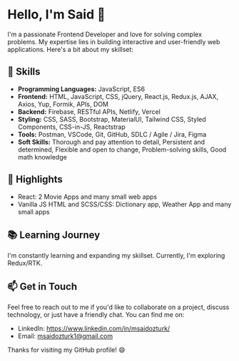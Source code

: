 # Hello, I'm Said 👋

I'm a passionate Frontend Developer and  love for solving complex problems. My expertise lies in building interactive and user-friendly web applications. Here's a bit about my skillset:

## 🔧 Skills

- **Programming Languages:** JavaScript, ES6
- **Frontend:** HTML, JavaScript, CSS, jQuery, React.js, Redux.js, AJAX, Axios, Yup, Formik, APIs, DOM
- **Backend:** Firebase, RESTful APIs, Netlify, Vercel
- **Styling:** CSS, SASS, Bootstrap, MaterialUI, Tailwind CSS, Styled Components, CSS-in-JS, Reactstrap
- **Tools:** Postman, VSCode, Git, GitHub, SDLC / Agile / Jira, Figma
- **Soft Skills:** Thorough and pay attention to detail, Persistent and determined, Flexible and open to change, Problem-solving skills, Good math knowledge

## 🌟 Highlights

- React: 2 Movie Apps and many small web apps
- Vanilla JS HTML and SCSS/CSS: Dictionary app, Weather App and many small apps  

## 📚 Learning Journey

I'm constantly learning and expanding my skillset. Currently, I'm exploring Redux/RTK. 

## 📫 Get in Touch

Feel free to reach out to me if you'd like to collaborate on a project, discuss technology, or just have a friendly chat. You can find me on:

- LinkedIn: https://www.linkedin.com/in/msaidozturk/
- Email: msaidozturk1@gmail.com

Thanks for visiting my GitHub profile! 😄



<!--
**Sdztrk/Sdztrk** is a ✨ _special_ ✨ repository because its `README.md` (this file) appears on your GitHub profile.

Here are some ideas to get you started:

- 🔭 I’m currently working on ...
- 🌱 I’m currently learning ...
- 👯 I’m looking to collaborate on ...
- 🤔 I’m looking for help with ...
- 💬 Ask me about ...
- 📫 How to reach me: ...
- 😄 Pronouns: ...
- ⚡ Fun fact: ...
-->
